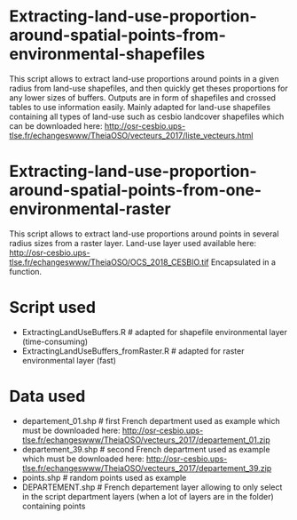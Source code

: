 # Extracting-land-use-proportion-around-spatial-points-from-environmental-shapefiles
This script allows to extract land-use proportions around points in a given radius from land-use shapefiles, and then quickly
get theses proportions for any lower sizes of buffers. Outputs are in form of shapefiles and crossed tables to use information easily.
Mainly adapted for land-use shapefiles containing all types of land-use such as cesbio landcover shapefiles which can be downloaded here:
http://osr-cesbio.ups-tlse.fr/echangeswww/TheiaOSO/vecteurs_2017/liste_vecteurs.html

# Extracting-land-use-proportion-around-spatial-points-from-one-environmental-raster
This script allows to extract land-use proportions around points in several radius sizes from a raster layer.
Land-use layer used available here: http://osr-cesbio.ups-tlse.fr/echangeswww/TheiaOSO/OCS_2018_CESBIO.tif
Encapsulated in a function.

# Script used
- ExtractingLandUseBuffers.R # adapted for shapefile environmental layer (time-consuming)
- ExtractingLandUseBuffers_fromRaster.R # adapted for raster environmental layer (fast)

# Data used
- departement_01.shp # first French department used as example which must be downloaded here: http://osr-cesbio.ups-tlse.fr/echangeswww/TheiaOSO/vecteurs_2017/departement_01.zip
- departement_39.shp # second French department used as example which must be downloaded here: http://osr-cesbio.ups-tlse.fr/echangeswww/TheiaOSO/vecteurs_2017/departement_39.zip
- points.shp # random points used as example
- DEPARTEMENT.shp # French departement layer allowing to only select in the script department layers (when a lot of layers are in the folder) containing points
